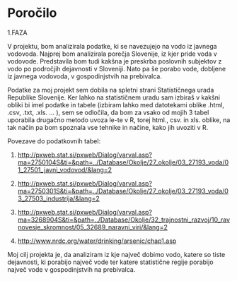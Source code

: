 # Poročilo
1.FAZA

V projektu, bom analizirala podatke, ki se navezujejo na vodo iz javnega vodovoda. Najprej bom analizirala porečja Slovenije, iz kjer pride voda v vodovode. Predstavila bom tudi kakšna je preskrba poslovnih subjektov z vodo po področjih dejavnosti v Sloveniji. Nato pa še porabo vode, dobljene iz javnega vodovoda, v gospodinjstvih na prebivalca.


Podatke za moj projekt sem dobila na spletni strani Statističnega urada Republike Slovenije. Ker lahko na statističnem uradu sam izbiraš v kakšni obliki bi imel podatke in tabele (izbiram lahko med datotekami oblike .html, .csv, .txt, .xls. ... ), sem se odločila, da bom za vsako od mojih 3 tabel uporabila drugačno metodo uvoza le-te v R, torej html., csv. in xls. oblike, na tak način pa bom spoznala vse tehnike in načine, kako jih uvoziti v R.

Povezave do podatkovnih tabel:

1. http://pxweb.stat.si/pxweb/Dialog/varval.asp?ma=2750104S&ti=&path=../Database/Okolje/27_okolje/03_27193_voda/01_27501_javni_vodovod/&lang=2

2. http://pxweb.stat.si/pxweb/Dialog/varval.asp?ma=2750301S&ti=&path=../Database/Okolje/27_okolje/03_27193_voda/03_27503_industrija/&lang=2

3. http://pxweb.stat.si/pxweb/Dialog/varval.asp?ma=3268904S&ti=&path=../Database/Okolje/32_trajnostni_razvoj/10_ravnovesje_skromnost/05_32689_naravni_viri/&lang=2

4. http://www.nrdc.org/water/drinking/arsenic/chap1.asp

Moj cilj projekta je, da analiziram iz kje največ dobimo vodo, katere so tiste dejavnosti, ki porabijo največ vode ter katere statistične regije porabijo največ vode v gospodinjstvih na prebivalca. 

